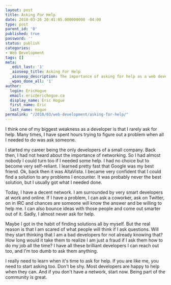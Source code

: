 ```yaml
---
layout: post
title: Asking For Help
date: 2018-03-26 20:41:05.000000000 -04:00
type: post
parent_id: '0'
published: true
password: ''
status: publish
categories:
- Web Development
tags: []
meta:
  _edit_last: '1'
  _aioseop_title: Asking For Help
  _aioseop_description: The importance of asking for help as a web developper
  _wpas_done_all: '1'
author:
  login: EricHogue
  email: eric@erichogue.ca
  display_name: Eric Hogue
  first_name: Eric
  last_name: Hogue
permalink: "/2018/03/web-development/asking-for-help/"
---
```

I think one of my biggest weakness as a developer is that I rarely ask for help. Many times, I have spent hours trying to figure out a problem when all I needed to do was ask someone.

I started my career being the only developers of a small company. Back then, I had not heard about the importance of networking. So I had almost nobody I could turn too if I needed some help. I had no choice but to become very self-reliant. I learned pretty fast that Google was my best friend. Ok, back then it was AltaVista. I became very confident that I could find a solution to any problems I encounter. It was probably never the best solution, but I usually got what I needed done.

Today, I have a decent network. I am surrounded by very smart developers at work and online. If I have a problem, I can ask a coworker, ask on Twitter, on in IRC and chances are someone will know the answer and be willing to help me. I can also bounce ideas with those people and come out smarter out of it. Sadly, I almost never ask for help.

Maybe I got in the habit of finding solutions all by myself. But the real reason is that I am scared of what people will think if I ask questions. Will they start thinking that I am a bad developers for not already knowing that? How long would it take them to realize I am just a fraud if I ask them how to do my job all the time? I have all these brilliant developers I can reach out too, and I'm too dumb to ask them anything.

I really need to learn when it's time to ask for help. If you are like me, you need to start asking too. Don't be shy. Most developers are happy to help when they can. And if you don't have a network, start now. Being part of the community is great.

